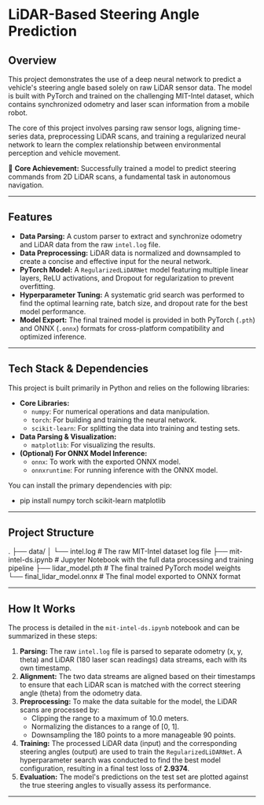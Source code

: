 # LiDAR-Based Steering Angle Prediction

## Overview

This project demonstrates the use of a deep neural network to predict a vehicle's steering angle based solely on raw LiDAR sensor data. The model is built with PyTorch and trained on the challenging MIT-Intel dataset, which contains synchronized odometry and laser scan information from a mobile robot.

The core of this project involves parsing raw sensor logs, aligning time-series data, preprocessing LiDAR scans, and training a regularized neural network to learn the complex relationship between environmental perception and vehicle movement.

🚀 **Core Achievement:** Successfully trained a model to predict steering commands from 2D LiDAR scans, a fundamental task in autonomous navigation.

---

## Features

-   **Data Parsing:** A custom parser to extract and synchronize odometry and LiDAR data from the raw `intel.log` file.
-   **Data Preprocessing:** LiDAR data is normalized and downsampled to create a concise and effective input for the neural network.
-   **PyTorch Model:** A `RegularizedLiDARNet` model featuring multiple linear layers, ReLU activations, and Dropout for regularization to prevent overfitting.
-   **Hyperparameter Tuning:** A systematic grid search was performed to find the optimal learning rate, batch size, and dropout rate for the best model performance.
-   **Model Export:** The final trained model is provided in both PyTorch (`.pth`) and ONNX (`.onnx`) formats for cross-platform compatibility and optimized inference.

---

## Tech Stack & Dependencies

This project is built primarily in Python and relies on the following libraries:

-   **Core Libraries:**
    -   `numpy`: For numerical operations and data manipulation.
    -   `torch`: For building and training the neural network.
    -   `scikit-learn`: For splitting the data into training and testing sets.
-   **Data Parsing & Visualization:**
    -   `matplotlib`: For visualizing the results.
-   **(Optional) For ONNX Model Inference:**
    -   `onnx`: To work with the exported ONNX model.
    -   `onnxruntime`: For running inference with the ONNX model.

You can install the primary dependencies with pip:
- pip install numpy torch scikit-learn matplotlib

---

## Project Structure
.
├── data/
│   └── intel.log         # The raw MIT-Intel dataset log file
├── mit-intel-ds.ipynb    # Jupyter Notebook with the full data processing and training pipeline
├── lidar_model.pth       # The final trained PyTorch model weights
└── final_lidar_model.onnx # The final model exported to ONNX format

---

## How It Works

The process is detailed in the `mit-intel-ds.ipynb` notebook and can be summarized in these steps:

1.  **Parsing:** The raw `intel.log` file is parsed to separate odometry (x, y, theta) and LiDAR (180 laser scan readings) data streams, each with its own timestamp.
2.  **Alignment:** The two data streams are aligned based on their timestamps to ensure that each LiDAR scan is matched with the correct steering angle (theta) from the odometry data.
3.  **Preprocessing:** To make the data suitable for the model, the LiDAR scans are processed by:
    -   Clipping the range to a maximum of 10.0 meters.
    -   Normalizing the distances to a range of [0, 1].
    -   Downsampling the 180 points to a more manageable 90 points.
4.  **Training:** The processed LiDAR data (input) and the corresponding steering angles (output) are used to train the `RegularizedLiDARNet`. A hyperparameter search was conducted to find the best model configuration, resulting in a final test loss of **2.9374**.
5.  **Evaluation:** The model's predictions on the test set are plotted against the true steering angles to visually assess its performance.

---
